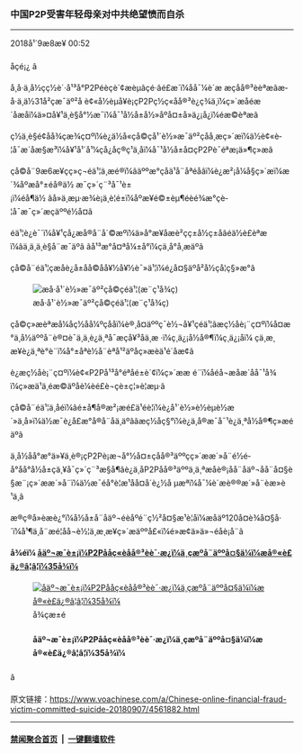 ### 中国P2P受害年轻母亲对中共绝望愤而自杀 
------------------------

<div class="published">
 <span class="date" title="ä¸­å½æ¶é´">
  <time datetime="2018-09-08T00:52:11+08:00">
   2018å¹´9æ8æ¥ 00:52
  </time>
 </span>
</div>
<br/>
<div class="wsw">
 <span class="dateline">
  åçé¡¿ â
 </span>
 <p>
  å¸­å·ä¸­å½çç½è´·å¹³å°P2Péèçè´¢æèµâçé·âé£æ´ï¼åå¯¼è´æ æçåå®³èèªæãæ­å·ä¸ä½31å²çæ¯äº²å è¢«å½èµå¥è¡çP2Pç½ç«åå®³è¿ç¾ä¸ï¼ç»´æåé­æ´åæåï¼ä»¤å¥¹ä¸è§å°½æ¯ï¼å¯¹å½å±å½»åºå¤±å»ä¿¡å¿ï¼éæ©èªæã
 </p>
 <p>
  ç½ä¸è§é¢åå¾çæ¾ç¤ºï¼è¿ä½å«çå©çå¹´è½»æ¯äº²çåå¸æç»´æï¼ä½è¢«è­¦å¯æ´åæ§æ³ï¼å¥¹å¹´å¹¼çå¿å­ç®ç¹ä¸åï¼å¯¹å½å±å¤çP2Pè¯éªæ¡ä»¶ç»æã
 </p>
 <p>
  çå©å¨9æ6æ¥çç»ç¬éä¹¦ä¸­æé®ï¼âäººæ°çåä¹å¨åªéåâï¼è¿æ²¡å¼å§ç»´æï¼æ´¾åºæå°±éå®ä½ æ¯ç»´ç¨³å¯¹è±¡ï¼éå¶ä½ ãå»ä¸æµ·æ¾è¡ä¸è¦é±ï¼åºæ¥é©±èµ¶éèé¾æ°çè­¦å¯æ¯ç»´æçäººé½å¤ã
 </p>
 <p>
  éä¹¦è¿è¯´ï¼å¥¹çå¿æå®å¨å´©æºï¼ä»å°æ¥åæè²çç±å½ç±åãéä½è£èªæ ï¼âä¸ä¸ä¸è§å¨æ¯äºâ ãå¹³æ°å¤ªå¼±å°ï¼çä¸å°å¸æäºã
 </p>
 <p>
  çå©å¨éä¹¦çæåè¿å±åå­©å­å¥½å¥½è¯»ä¹¦ï¼é¿å¤§äºå²å½çå­¦ç§»æ°ã
 </p>
 <div class="wsw__embed">
  <figure class="media-image js-media-expand">
   <div class="img-wrap">
    <div class="thumb">
     <img alt="æ­å·å¹´è½»æ¯äº²çå©çéä¹¦(æ¨ç¹å¾ç)" src="https://gdb.voanews.com/248C3519-109E-4149-BDB6-93108CE06336_w250_r0_s.jpg"/>
    </div>
    <span class="ico ico-fullscreen ico--media-expand ico--rounded">
    </span>
   </div>
   <figcaption>
    <span class="caption">
     æ­å·å¹´è½»æ¯äº²çå©çéä¹¦(æ¨ç¹å¾ç)
    </span>
   </figcaption>
  </figure>
 </div>
 <p>
  çå©ç»æèªæå¼åç½åå¼ºçååï¼è®¸å¤äººç¯è½¬å¥¹çéä¹¦ãæç½åè¡¨ç¤ºï¼å¤æ°ä¸­å½äººå¨è®¤è¯ä¸ä¸è¿ä¸ªå¯æçå¥³å­ä¸æ ·ï¼ç¸ä¿¡å½å®¶ï¼ç¸ä¿¡åï¼ çä¸æ¸æ¥è¿ä¸ªè°è¨ï¼å°±åªè½å¨èªå¹²äºåç»æèä¹é´åæ¢ã
 </p>
 <p>
  è¿æç½åè¡¨ç¤ºï¼è¢«P2På¹³å°éªåé±è´¢ï¼ç»´ææ é¨ï¼åé­å¬æåæ´åå¯¹å¾ï¼ç»æä¹ä¸éæ©äºåè¼èé£è¬çè±ç¦»è¦æµ·ã
 </p>
 <p>
  çå©å¨éä¹¦ä¸­åéï¼âé±å¶å®æ²¡æé£ä¹éè¦ï¼è¿å¹´è½»è½èµè½æ´»ä¸å»ï¼ä½æ¯è¿å£æ°å®å¨åä¸äºâãæç½åç§°ï¼è¿ä¸å®æ¯å¯¹è¿ä¸ªå½å®¶ç»æéäºã
 </p>
 <p>
  ä¸­å½åå°æ°ä»¥ä¸è®¡çP2Pè¡æ¬å°½å¤±çåå®³äººçç»´ææ´»å¨é½é­å°åå°å½å±çä¸¥å¯ç»´ç¨³æ§å¶ãè¿ä¸åP2Påå®³äººä¸ä¸ªæåè®¡åå¨åäº¬åå¨å¤§è§æ¨¡ç»´ææ´»å¨ï¼ä½æ¯é­å°è­¦æ¹åå¤å´è¿½å µæªï¼å¯¼è´æè®®æ´»å¨èæ­»è¹ä¸­ã
 </p>
 <p>
  æ®ç®å»èæè¿°ï¼å½å±å¨åäº¬éèåºé¨ç½²å¤§æ¹è­¦åï¼æåäº120å¤è¾å¤§å·´ï¼å¹¶ä¸å¨æé¦åå¬è½¦ä¸æ¸æ¥ç»´æäººå£«ï¼é»æ­¢ä»ä»¬éåè¡å¨ã
 </p>
 <div class="clear">
 </div>
 <div class="wsw__embed">
  <div class="infgraphicsAttach">
   <script type="text/javascript">
   </script>
   <div class="snippetLoading twitterSnippet">
   </div>
   <script type="text/javascript">
   </script>
  </div>
 </div>
 <p>
  <strong>
   å¾éï¼
   <a class="wsw__a" href="https://www.voachinese.com/a/4508875.html">
    åäº¬æ¯è±¡ï¼P2Pååç«èåå®³èè¯·æ¿ï¼ä¸çæºå¨äººå¤§ä¼ï¼æå®«è£ä¿®â¦â¦ï¼35å¾ï¼
   </a>
  </strong>
 </p>
 <div class="wsw__embed">
  <figure class="media-gallery-embed overlay-wrap js-media-expand" data-lbox-gallery="true" data-lbox-gallery-url="/a/4508875.html">
   <a href="https://www.voachinese.com/a/4508875.html" title="åäº¬æ¯è±¡ï¼P2Pååç«èåå®³èè¯·æ¿ï¼ä¸çæºå¨äººå¤§ä¼ï¼æå®«è£ä¿®â¦â¦ï¼35å¾ï¼">
    <div class="img-wrap">
     <div class="thumb thumb16_9">
      <img alt="åäº¬æ¯è±¡ï¼P2Pååç«èåå®³èè¯·æ¿ï¼ä¸çæºå¨äººå¤§ä¼ï¼æå®«è£ä¿®â¦â¦ï¼35å¾ï¼" src="https://gdb.voanews.com/9B7A5AAE-7E1F-4FEC-9C78-26B5B85F37F4_w250_r1_s.jpg"/>
     </div>
     <span class="ico ico-gallery ico--media-type ico--xl">
     </span>
     <span class="ico ico-gallery ico--media-expand ico--rounded">
     </span>
    </div>
   </a>
   <figcaption class="d-flex flex-wrap overlay-content">
    <span class="label label--media label--inverted m-l-sm">
     å¾çæ±é
    </span>
    <h4 class="title title--media title--inverted m-l-sm">
     åäº¬æ¯è±¡ï¼P2Pååç«èåå®³èè¯·æ¿ï¼ä¸çæºå¨äººå¤§ä¼ï¼æå®«è£ä¿®â¦â¦ï¼35å¾ï¼
    </h4>
   </figcaption>
   <div>
    <div data-lbox-gallery-item-src="https://gdb.voanews.com/9B7A5AAE-7E1F-4FEC-9C78-26B5B85F37F4_w1024_q10_s.jpg" data-lbox-gallery-item-title="2018å¹´8æ27æ¥ï¼P2Pæèµè®¡åçåå®³äººå¨åäº¬ä¸ååºå¬å®åå±åé¢è¯·æ¿ï¼ä¸åç·å­æ¿çå¸¦æP2Pè´·æ¹å¾½æ çè¢å­ã">
    </div>
    <div data-lbox-gallery-item-src="https://gdb.voanews.com/C10A56DF-2BE9-4AE0-9DC2-B1F6A88BCA76_w1024_q10_s.jpg" data-lbox-gallery-item-title="2018å¹´8æ27æ¥ï¼P2Pæèµè®¡åçåå®³äººå¨åäº¬ä¸ååºå¬å®åå±åé¢è¯·æ¿ã">
    </div>
    <div data-lbox-gallery-item-src="https://gdb.voanews.com/A71FEF6A-5E9C-4E70-B0EF-57D0B02C4552_w1024_q10_s.jpg" data-lbox-gallery-item-title="å½å±å¨åäº¬éèåºå°éè¡éï¼é»æ¡åå®³äºP2Péèµçéèé¾æ°ã">
    </div>
    <div data-lbox-gallery-item-src="https://gdb.voanews.com/501C35CD-8DE0-4B0F-A257-D8A4653D944D_w1024_q10_s.jpg" data-lbox-gallery-item-title="2018å¹´7æ30æ¥ï¼å åä½åç«èåå®³å¿ç«¥å®¶é¿å¨ä¸­å½å½å®¶å«çå¥åº·å§åä¼åä¸¾æ¨ªå¹æè®®ï¼æ¨ç¹å¾çï¼ã ä¸­å½20å¤ä¸ä¸ªå­©å­çå®¶é¿å¯¹ä»ä»¬çå­©å­æ¥ç§äºé¿æ¥é¿ççç©ç§ææéè´£ä»»å¬å¸ï¼ç®ç§°é¿ççç©ï¼çäº§çç¾ç½ç ´ç«èèæå°å¿§å¿å¿¡å¿¡ã">
    </div>
    <div data-lbox-gallery-item-src="https://gdb.voanews.com/BC8847C3-95A7-4248-980E-98EE8CD77D6B_w1024_q10_s.jpg" data-lbox-gallery-item-title="2018å¹´8æ17æ¥ï¼å¨åäº¬ä¸¾è¡çä¸çæºå¨äººå¤§ä¼ï¼WRCï¼ä¸ï¼ä¸ä¸ªå¥³å­©å¨å­æç©ºæºå¨äººåæå§¿å¿çå½±ã2018ä¸çæºå¨äººå¤§ä¼8æ15æ¥å°19æ¥å¨åäº¬ä¸¾è¡ãå¤§ä¼åæ¬åé¨åï¼è®ºåãåè§ä¼ãå¤§èµãå°é¢æ äººç³»ç»æ´»å¨ã">
    </div>
    <div data-lbox-gallery-item-src="https://gdb.voanews.com/6F5A10CC-6CB4-4758-9B26-E3E949065F3C_w1024_q10_s.jpg" data-lbox-gallery-item-title="2018å¹´8æ2æ¥ï¼åäº¬ç´«ç¦åçä¸ä¸ªè§æ¥¼è¢«è¦çï¼æå®«æ­£å¨ä»äºå¤§åç¿»æ°å·¥ç¨">
    </div>
    <div data-lbox-gallery-item-src="https://gdb.voanews.com/46541694-3FE9-45C7-BC84-560752A87E5B_w1024_q10_s.jpg" data-lbox-gallery-item-title="2018å¹´8æ22æ¥ï¼åäº¬ï¼ä¸¤åé¤é¦å·¥ä½äººååå¨è·¯è¾¹çç³å¢©ä¸ãä»ä»¬èº«åæ¯å³äºé©¬åæåæ©æ ¼æ¯çå®£ä¼ ç»ã">
    </div>
    <div data-lbox-gallery-item-src="https://gdb.voanews.com/749FCD31-E7F4-4244-B4E1-7C37742FF9DF_w1024_q10_s.jpg" data-lbox-gallery-item-title="2018å¹´8æ17æ¥ï¼äººä»¬å¨åäº¬ç«è½¦ç«å¤çå¹¿åºç­ç«è½¦æ¶ï¼å¨å°ä¸ç¡è§ã">
    </div>
    <div data-lbox-gallery-item-src="https://gdb.voanews.com/0D19627B-1341-449A-B62C-358FE8F9EB3E_w1024_q10_s.jpg" data-lbox-gallery-item-title="2018å¹´8æ17æ¥ï¼äººä»¬å¨åäº¬ç«è½¦ç«å¤çå¹¿åºç­ç«è½¦æ¶ï¼å¸­å°èå§ï¼ç¡å¨å°ä¸ã">
    </div>
    <div data-lbox-gallery-item-src="https://gdb.voanews.com/D77C91E7-C286-4784-BE92-877D556D2A61_w1024_q10_s.jpg" data-lbox-gallery-item-title="2018å¹´8æ15æ¥ï¼å¨åäº¬ä¸¾è¡çä¸çæºå¨äººå¤§ä¼ä¸ï¼ä¸éåèµå­¦çæ¹è¿ä»ä»¬çæºå¨äººã">
    </div>
    <div data-lbox-gallery-item-src="https://gdb.voanews.com/F82F1EA2-072E-4175-A54E-2DE664E3DA0C_w1024_q10_s.jpg" data-lbox-gallery-item-title="2018å¹´8æ15æ¥ï¼å¨åäº¬ä¸¾è¡çä¸çæºå¨äººå¤§ä¼ä¸å±è§çæ¬¢é¢èªå¨åè®¾å¤å¬å¸å¶é çå·¥ä¸æºå¨äººï¼æäººå¨æè¾¹ä½¿ç¨æºè½ææºã">
    </div>
    <div data-lbox-gallery-item-src="https://gdb.voanews.com/6838C797-D464-4A10-9727-21B65C925432_w1024_q10_s.jpg" data-lbox-gallery-item-title="2018å¹´8æ15æ¥ï¼å¨åäº¬ä¸¾è¡çä¸çæºå¨äººå¤§ä¼ä¸ï¼å§ææºå¨äººæç¯®ã">
    </div>
    <div data-lbox-gallery-item-src="https://gdb.voanews.com/D5A0A245-1A2A-46BA-9C63-BAD2C9AC2A6B_w1024_q10_s.jpg" data-lbox-gallery-item-title="2018å¹´8æ15æ¥ï¼å¨åäº¬ä¸¾è¡çä¸çæºå¨äººå¤§ä¼ï¼WRCï¼ä¸ï¼ä¸ä¸ªå¥³å­©è§çæºå¨é±¼æ¸¸æ³³ã">
    </div>
    <div data-lbox-gallery-item-src="https://gdb.voanews.com/4B0F428A-8645-4260-B992-53CAD55AE5BA_w1024_q10_s.jpg" data-lbox-gallery-item-title="2018å¹´8æ17æ¥ï¼å¨åäº¬ä¸¾è¡çä¸çæºå¨äººå¤§ä¼ï¼WRCï¼ä¸ï¼ä¸ä¸ªå¥³å£«è§¦æ¸æºå¨äººãç¾å½æªæ¥å­¦å®¶é·&amp;middot;åºå¹ç»´å°é¢è¨ï¼äººå·¥æºè½æ¢ä¼è¶è¿äººç±»æºè½ï¼åè½åäººç±»ç´§å¯ç»åï¼å½¢æäººæºç³»ç»ï¼å¨&amp;ldquo;æ¬ä¸çºª40å¹´ä»£ä¸­æï¼è¿ç§äººæºèåçå¥ç¹æ¶å»å°±ä¼æ¥ä¸´&amp;rdquo;ã">
    </div>
    <div data-lbox-gallery-item-src="https://gdb.voanews.com/F77D2675-AA10-489D-9034-5D4C2D83DEF1_w1024_q10_s.jpg" data-lbox-gallery-item-title="äººä»¬èµ°è¿åäº¬ä¸­å¤®åå¡åºçä¸­å¤®çµè§å°ï¼CCTVï¼å¤§æ¥¼éè¿ï¼2018å¹´8æ16æ¥ï¼ã">
    </div>
    <div data-lbox-gallery-item-src="https://gdb.voanews.com/DDC77848-7EAE-45C8-852B-5C9FEDC9BE40_w1024_q10_s.jpg" data-lbox-gallery-item-title="è¡æ°å¨åäº¬ä¸ä¸ªç»çºªå¬å¸è§çè¡ç¥¨ä»·æ ¼æ¶èå¤©ï¼2018å¹´8æ16æ¥ï¼ã8æ17æ¥æï¼ä¸­å½è¯çä¼ç§ä¾æ ¸åäºIPOæ¹æï¼æ¹åä¸¤å®¶å¬å¸èèµ10äº¿ãæäºä¸åäººå£«ç§°ï¼ä¸­å½è¡å¸ææèå»¶ï¼è¯çä¼ä»ç§åIPOæ¹æï¼æ¯å¨è½äºä¸ç³ãä½æ¯ä¸­å½å®åªè¯´ï¼ä¸­å½ç»æµç¨³ä¸­åå¥½ï¼ä¸å¸å¬å¸ä¸ç»©ç¨³æ­¥å¢é¿ï¼è¡å¸ä¼°å¼æ°´å¹³å¤äºåå²ä½ä½ã">
    </div>
    <div data-lbox-gallery-item-src="https://gdb.voanews.com/07133857-41E8-4985-8B20-6328362523CC_w1024_q10_s.jpg" data-lbox-gallery-item-title='å¨è°·æ­å¬å¸çåäº¬åå¬å®¤å¤é¢ï¼æè°·æ­çåçæ è¯ï¼2018å¹´8æ8æ¥ï¼ã8æ1æ¥ç¾å½ç½ç»æå¿ãæ¦æª The Interceptãè¯´ï¼æ­è¯å¾éè¿ä¸­å½ï¼ä¸ºæ­¤éèº«å®å¶æç´¢å¼æï¼è¿æ»¤æ¿æ²»ææåå®¹ï¼å°&amp;ldquo;äººæ&amp;rdquo;&amp;ldquo;æ°ä¸»&amp;rdquo;&amp;ldquo;å®æ&amp;rdquo;ä¸&amp;ldquo;åå¹³æè®®&amp;rdquo;ç­å³é®è¯åå¥é»ååï¼å¨æç´¢ç»æä¸­ä¸æ¾ç¤ºè¢«ä¸­å½æ¿åºå°ç¦çç½ç«ã&lt;span style="font-size: 1em;"&gt;ä¸­å½å®æ¹åªä½æ¥éï¼&amp;ldquo;ç¸å³é¨é¨&amp;rdquo;å¦è®¤è°·æ­æ­£åå¤éåä¸­å½å¸åºã&lt;/span&gt;&lt;span style="font-size: 1em;"&gt;è°·æ­ä¹æç»æ¿è®¤æéè¿ä¸­å½çè®¡åï¼è¡¨ç¤º&lt;/span&gt;&lt;span style="font-size: 1em;"&gt;ä¸ä¼å¯¹æå³æªæ¥è®¡åçæ¨æµå ä»¥è¯è®ºã&lt;/span&gt;'>
    </div>
    <div data-lbox-gallery-item-src="https://gdb.voanews.com/455FEA00-BBE2-47EC-B92E-DDB0A96BFDB1_w1024_q10_s.jpg" data-lbox-gallery-item-title="äººä»¬å¨ä¸­å½åäº¬çç¾å½å¤§ä½¿é¦å¤æéç­åï¼2018å¹´7æ26æ¥ï¼ãç¾èç¤¾å¨å¾çè¯´æä¸­æ´å¼ç¾å½å½åå®å¨é¨çæ¶æ¯è¯´ï¼70å¤ä¸åºè¯¥å¨2016å¹´10æå°2017å¹´9æç¦»å¢çå¤å½äººå¨ç­¾è¯å°æåæ»çç¾å½ãç¾èç¤¾çµè®¯è¯´ï¼å¨æ­¤æé´ç­¾è¯å°æä¸ç¦»å¼ç¾å½ç70ä¸é¶1900äººåªåæ¬ä¹é£æºæè¹åªæµè¾¾ç¾å½çäººï¼ä¸åæ¬ä»éå°è¿å¥ç¾å½çäººï¼å æ­¤ç­¾è¯é¾ææ»ççäººæ°å®éæ´å¤ãè¿äºæ»çç¾å½çäººä¸­å¤å½å­¦çåè®¿é®å­¦èå 4.2%ãæ®ä¼°è®¡ï¼ç®åéæ³å±çç¾å½ç1100ä¸äººä¸­æ40%æ¯ç­¾è¯å°æåæ»çä¸èµ°ã">
    </div>
    <div data-lbox-gallery-item-src="https://gdb.voanews.com/DDBB9B0D-BF35-4072-A004-352C0BB66AA7_w1024_q10_s.jpg" data-lbox-gallery-item-title="ç¾å½èåèªç©ºå¬å¸çæ³¢é³777é£æº2018å¹´7æ25æ¥å¨åäº¬æºåºç­åèµ·é£ã 7æ25æ¥æ¯ä¸­å½è¦æ±å¤å½èªç©ºå¬å¸å»é¤å°æ¹¾å½å®¶ç§°è°çæåæéãç¾å½ä¸å¤§èªç©ºå¬å¸å¨ç½ç«ä¸ä»¥&amp;ldquo;å°å&amp;rdquo;åä»£äº&amp;ldquo;å°å-å°æ¹¾&amp;rdquo;ãä¸­å½æ¿åºç§°æ­¤ä¸º&amp;ldquo;ç§¯æè¿å±&amp;rdquo;ï¼&amp;ldquo;ç»äºè¯å®&amp;rdquo;ãä»å¹´æ©äºæ¶åï¼ä¸­å½æ°èªå±è¦æ±å¤å½èªç©ºå¬å¸å¨è¡¨è¿°å°æ¹¾çæºåºæ¶è¦å ä»¥&amp;ldquo;ä¸­å½&amp;rdquo;å­æ ·ãä½å¨ç¾å½ä¸é¨æ¶é´2018å¹´8æ9æ¥ï¼ç¾å½èåèªç©ºå¬å¸çç½ç«å¨ååºå°åæºåºæ¶æ²¡æç§°å¶ä¸ºä¸­å½å°åæºåºãè¯¥ç½ç«å¨ååä¸­å½åå°æºåºæ¶ä¹æ²¡æååºå°æ¹¾çä»»ä½æºåºã ç½å®«æ¾å¬å¼å¼ºçåå¯¹åäº¬å¯¹å¤å½èªç©ºå¬å¸çè¿ä¸è¦æ±ï¼ç§°ä¹å¨ä¸ºå¥¥å¨å°å¼çè¡è¨ä¹±è¯­ã">
    </div>
    <div data-lbox-gallery-item-src="https://gdb.voanews.com/C8BFB019-6F39-4DF4-818D-64F06400AAFD_w1024_q10_s.jpg" data-lbox-gallery-item-title="ä¸­å½å¤äº¤é¨é¿çæ¯ä¸è±å½å¤äº¤å¤§è£æ°éç±³&amp;middot;äº¨ç¹äº2018å¹´7æ30æ¥å¨åäº¬éé±¼å°å½å®¾é¦ä¸¾è¡èåè®°èæå¾ä¼ãçæ¯è¡¨ç¤ºï¼ä¸­å½å¨ä¸ç¾å½å°±è´¸ææ©æ¦çå¯¹è¯ä¸ä¾æ§å¤§é¨æå¼ï¼ä¸­å½ä¸å¸ææè´¸ææãè¯è®ºäººå£«è¡å¹³è®¤ä¸ºï¼è¿è¯´æä¸­å½åç°ï¼æ³ç¦»é´ç¾å½ä¸æ¬§çä¸å¯è½ï¼å®ä¹æå¿ç¾æ¬§æ¥ç»æä¸ä½ï¼æ¶ç©ºä¸è´¸ç»ç»ï¼æä»¥è¡¨ç¤ºæ¿æä¸ç¾å½éæ°è°å¤ã">
    </div>
    <div data-lbox-gallery-item-src="https://gdb.voanews.com/26398956-2A04-42B5-A0C9-AB7386E6737A_w1024_q10_s.jpg" data-lbox-gallery-item-title="å¨åäº¬è®¿é®çè±å½æ°ä»»å¤äº¤å¤§è£æ°éç±³&amp;middot;äº¨ç¹2018å¹´7æ30æ¥å¨è±å½é©»åå¤§ä½¿å´ç¾çº³éªåä¸ä¼è§2015å¹´709æææ¡çå¾å¸åå®¶å±ï¼äºè§£709ç»´æå¾å¸è¢«ææåå®¶äººçé­éãå·¦èµ·ï¼709æ¡ç¬¬ä¸ä½è¢«æå¾å¸çå®ï¼è¢«æå¾å¸ä½æççå¦»å­è®¸è³ï¼è±å½é©»åä½¿é¦å¤§ä½¿å´ç¾çº³ï¼Barbara Woodwardï¼ï¼è±å½æ°ä»»å¤äº¤å¤§è£æ°éç±³&amp;middot;äº¨ç¹ï¼è¢«æå¾å¸çå¨ççå¦»å­ææè¶³ãè¢«æå¾å¸æåå¹³çå¦»å­çå³­å²­ï¼æ¨ç¹å¾çï¼ãææè¶³å¨æ¨ç¹ä¸åéï¼&amp;ldquo;æåé¨é¿ãå¤§ä½¿è¯¦ç»ä»ç»äºçå¨çè¢«å¤±è¸ªä¸å¹´çæåµåæè¿çæ°æåµãé¨é¿åçå¯¹æä»¬çé­éè¡¨ç¤ºäºçåçå³æ³¨ãæä»¬ä¹åé¨é¿åå¤§ä½¿è¡¨è¾¾äºæä»¬è¯æçæè°¢ï¼æè°¢è±å½æ¿åºå¯¹709æ¡ä»¶é«åº¦ãæç»­çå³æ³¨ï¼æè°¢è±å½æ¿åºå¯¹ä¸­å½äººæçå³æ³¨ã&amp;rdquo;">
    </div>
    <div data-lbox-gallery-item-src="https://gdb.voanews.com/F893AF9E-BCA3-4A3C-8C83-5BC84BEF519F_w1024_q10_s.jpg" data-lbox-gallery-item-title="å¨åäº¬çä¸­å½é¶çä¼éè¿ï¼è­¦å¯å¯¹ä¸­å½P2Pç½ç»çè´¢æ°é´éèµåå®³èè®²è¯ï¼æè¾¹æ¯ä¿å®äººåï¼2018å¹´8æ6æ¥ï¼ãåå®³èä»ä¸­å½åå°å°åäº¬è¯·æ¿ç»´æã">
    </div>
    <div data-lbox-gallery-item-src="https://gdb.voanews.com/C3782492-6120-42B8-ADBD-7091C33B736B_w1024_q10_s.jpg" data-lbox-gallery-item-title="ä¸­å½P2Pç½ç»çè´¢æ°é´éèµåå®³èå¨åäº¬è¢«è­¦å¯åä¿å®äººåå¸¦åºå¬å­ï¼éä¸å¤§å·´æèµ°ï¼2018å¹´8æ6æ¥ï¼ãåå®³èä»ä¸­å½åå°å°åäº¬è¯·æ¿ç»´æãå½å±åºå¨ä¸åè­¦ååä¸ç¾å¤§å·´ï¼ä¸¥éµä»¥å¾ã">
    </div>
    <div data-lbox-gallery-item-src="https://gdb.voanews.com/90280911-4258-421F-B32B-96DB4F5C93AD_w1024_q10_s.jpg" data-lbox-gallery-item-title="å¨åäº¬çä¸­å½é¶çä¼å¥å£å¤ï¼ä¿å®äººåèéãä¸­å½ç½è´·å¹³å°éèµåå®³èåå¤å°è¿éè¯·æ¿ãå½å±ä¸¥éµä»¥å¾ï¼2018å¹´8æ6æ¥ï¼ã">
    </div>
    <div data-lbox-gallery-item-src="https://gdb.voanews.com/E75DABBE-B103-4F48-98D7-E9DF389F8A81_w1024_q10_s.jpg" data-lbox-gallery-item-title="å¨åäº¬çä¸­å½é¶çä¼å¥å£å¤ï¼ä¿å®äººåå·¡é»ï¼ä¸ä½è­¦å¯å¯¹æå½±èæåºå§¿å¿ï¼ä¼¼ä¹ç¤ºæä¸è®©æç§ãä¸­å½ç½è´·å¹³å°éèµåå®³èåå¤å°è¿éè¯·æ¿ãå½å±ä¸¥éµä»¥å¾ï¼2018å¹´8æ6æ¥ï¼ã">
    </div>
    <div data-lbox-gallery-item-src="https://gdb.voanews.com/1331CDD4-5AB0-462F-8A58-A334553EA1AC_w1024_q10_s.jpg" data-lbox-gallery-item-title="åäº¬ä¸å®¶å»é¢å¼ è´´ççç¬çç«èä¿¡æ¯ï¼æå»æ¤äººåèµ°è¿ï¼2018å¹´7æ23æ¥ï¼ãä¸­å½é¿æ¥é¿ççç©å¬å¸è¢«åä»¤åæ­¢çäº§å¹¶ä»å¸åºä¸æ¶åç«èãæ­¤åï¼ä¸­å½å½å®¶è¯çå±æ¥åºè¿å®¶å¬å¸ä¼ªé çäº§åè´¨æ£è®°å½ãç¸å³æ°é»å¨ç¤¾äº¤åªä½ä¸å¼åæ¹è¯å£°æµªãé¿ççç©å¬å¸å»å¹´å°±å ä¸ºè¢«åç°ä¸æ¹ç«èä¸è¾¾æ èè¢«åä»¤åæ­¢çäº§è¿äºç«èãä¸­å½è¿å»10å¹´ä¸­åºç°äºä¸ç³»åä¼ªå£é£ååè¯ç©ï¼æ¿åºä¸ç´åªåå¨å½ååå½å¤éæ¯äººä»¬å¯¹ä¸­å½é£ååè¯ç©çä¿¡å¿ãææ¶å£çä¸æ¬¡é£åä¼ªå£äºä»¶åçå¨2008å¹´ãæ30ä¸å¿ç«¥å¨é£ç¨ä¸èæ°°èºæ¯å¥¶ç²åççï¼å¶ä¸­å­äººæ­»äº¡ã">
    </div>
    <div data-lbox-gallery-item-src="https://gdb.voanews.com/BE2F62D8-7387-4EC7-BA52-D8550D77D3FC_w1024_q10_s.png" data-lbox-gallery-item-title="åäº¬å°åºçº¦äºåå®¶å®¶åº­æä¼ä¸æ»¡å½å±é¢ç¹éªæ°åæåï¼å¬å¼åè¡¨èåå£°æãå£°æå¼ºè°æåç&amp;ldquo;ç±å½ç­æ&amp;rdquo;ï¼æåº&amp;ldquo;ä¿¡å¾çæ­£å¸¸ä¿¡ä»°çæ´»è¢«ä¾µç¯åæ¦é»ï¼ä¸¥éä¼¤å®³äºä¿¡æç¾¤ä¼çææåç±å½ç­æï¼é æç¤¾ä¼çç¾ï¼å¹¶ä¸æææ¼æçä¹å¿&amp;rdquo;ãå£°ææ´å¼ä¸­å½å®ªæ³ç¬¬ä¸åå­æ¡ç§°å¬æ°æå®æä¿¡ä»°èªç±ï¼å¹¶ä¸æ´å¼å®æ¹è¯´æ³ï¼æåº&amp;ldquo;2016 å¹´å¨å½å®æå·¥ä½ä¼è®®æåºï¼ä¿¡æç¾¤ä¼ä¸æ¯ååç¾¤ä¼çå¯¹ç«é¢ï¼æ´ä¸æ¯ç¤¾ä¼ä¸»ä¹å»ºè®¾äºä¸çé»ååéç¢ï¼ä¿¡æç¾¤ä¼æ¯ä¸­å½ç¹è²ç¤¾ä¼ä¸»ä¹çå»ºè®¾åéãä¾é åé&amp;rdquo;ãæåæè®¤ä¸ºï¼ä¸­å½å®¶åº­æä¼äººåå¹´è½»åãä»¥åç°ä»£éè®¯ä¼ æ­ææ®µï¼ä½¿ä»ä»¬ä¸åäºèä¸ä»£ä¿¡å¾ï¼æäºæ¹å¼æ¸è¶ä¸»å¨ï¼èä¸æ¿èµ·æ³å¾æ­¦å¨ã&lt;br /&gt;
&amp;nbsp;">
    </div>
    <div data-lbox-gallery-item-src="https://gdb.voanews.com/5F5BF398-BA60-45CF-95AB-6EBCAFD7B3F5_w1024_q10_s.jpg" data-lbox-gallery-item-title="ä¸ä¸ªåäº¬å°å¥³å­©å¨æç­å¤©éç©æ°´å²åï¼2017å¹´7æ12æ¥ï¼ãç¾å½éº»ççå·¥å­¦é¢ä¸»å¯¼çä¸é¡¹ç§å­¦ç ç©¶è¡¨ç¤ºï¼å°çä¸äººå£æå¯éçå°åºä¹ä¸ä¸­å½ååå¹³åï¼å¨æ¬ä¸çºªæ«åå¯è½åå°æè´å½çç­æµªè¢­å»ãè¿é¡¹ç ç©¶æ¾ç¤ºï¼é¤éç¢³ææ¾éå¤§å¹åå°ï¼å¦åæ°åååå¸¦æ¥çæ½®æ¹¿ç­æµªå°å¯¼è´ååå¹³åï¼åæ¬åäº¬ï¼å¯è½å¨2070å¹´åæ¥è¿äº&amp;ldquo;ä¸å®å±ä½å°åº&amp;rdquo;ã&lt;br /&gt;
&amp;nbsp;">
    </div>
    <div data-lbox-gallery-item-src="https://gdb.voanews.com/5BEFDE8B-8EDB-4523-BB80-66729517037D_w1024_q10_s.jpg" data-lbox-gallery-item-title="æ¸¸å®¢å¨åäº¬åè§é¿åï¼2013å¹´5æ4æ¥ï¼ãä½æ¿ç­ç§ç½ç«å¹³å°ç±å½¼è¿ï¼Airbnbï¼2018å¹´8æ7æ¥åæ¶äºä¸åºæ¯èµï¼è¯¥ç½ç«æ¬æ¥è®¡åä»11ä¸ªå½å®¶éå8äººå¨åäº¬å»¶åºçé¿åä¸è¿å¤ï¼ä½æäºäººæå¿è¿ä¼æåå¤è¿¹ãç±å½¼è¿æ¾ç»ååºè¯´è¯¥æ´»å¨å¾å°å½å°æ¿åºåå¸åºä¸¤çº§ææ¸¸é¨é¨çæ¯æãä½8æ6æ¥ï¼å»¶åºåºå§å®£ä¼ é¨çå¾®åå¦è®¤æ­¤è¯´ï¼æ¯å¦åæ¯ä¸æ¯ææ­¤ä¸¾ã">
    </div>
    <div data-lbox-gallery-item-src="https://gdb.voanews.com/C554479B-3588-417D-9898-C7DB315E319D_w1024_q10_s.jpg" data-lbox-gallery-item-title="åäº¬å¸ä¸­å¿çæå®«ï¼æèå«ç´«ç¦åï¼å¤§è§æ¨¡è£ä¿®ï¼å·¥äººç¨æ±½è½¦æ¬è¿æ§ç ï¼2018å¹´7æ31æ¥ï¼ã">
    </div>
    <div data-lbox-gallery-item-src="https://gdb.voanews.com/9335A461-9082-4695-A56B-120A88BA376F_w1024_q10_s.jpg" data-lbox-gallery-item-title="ä¼å¤æ¸¸å®¢åè§åäº¬å¸ä¸­å¿çæå®«ï¼æèå«ç´«ç¦åï¼2018å¹´7æ31æ¥ï¼ãç¬èç¨è°·æ­æ£ç´¢&amp;ldquo;æå®«äººæ»¡ä¸ºæ£&amp;rdquo;ï¼è°·æ­æ¾ç¤ºæ4590ä¸ªç»æã2017å¹´8æï¼æå®«åç©é¢é¢é¿åéç¿è¡¨ç¤ºï¼&amp;ldquo;æå®«æ¯ä¸çä¸å¯ä¸ä¸åº§å¹´æ¥å¾è§ä¼æ°éè¶è¿ä¸åä¸çåç©é¦&amp;rdquo;ï¼2012å¹´æå®«åè§äººæ°æ¾è¾¾å°åå²æé«å³°ç1534ä¸äººæ¬¡ï¼&amp;ldquo;è§ä¼æ éå¶çå¢å ï¼æç©åå¤å»ºç­ç¾¤é½é¾ä»¥æ¿åã&amp;rdquo;">
    </div>
    <div data-lbox-gallery-item-src="https://gdb.voanews.com/1B1C9F40-43D7-4D99-A940-FE45E6844AEC_w1024_q10_s.jpg" data-lbox-gallery-item-title="2018å¹´7æ30æ¥ï¼åäº¬ï¼ä¸æ¶èµ·éæºåèµ·ä¸æ¶å è½çç´åæºãç´åæºå è½å¨æé³åºå¥¶å­æ¿æå¥¶ä¸ä¼é²å¹¿åºä¸ä¾§ï¼æ®æé¤äºé©¾é©¶ååäºè½»ä¼¤ä¹å¤æ²¡æäººåä¼¤äº¡ã&amp;nbsp;">
    </div>
    <div data-lbox-gallery-item-src="https://gdb.voanews.com/6FB19395-0556-426E-B48E-0518B8F9F007_w1024_q10_s.jpg" data-lbox-gallery-item-title="äººä»¬å¨ä¸­å½åäº¬çç¾å½å¤§ä½¿é¦å¤æéç­åï¼2018å¹´7æ26æ¥ï¼ãå½å¤©ç¾å½ä½¿é¦å¤§é¢å¤åççç¸åï¼ç­¾è¯æå¡ä¸åº¦ä¸­æ­ï¼ç¶åæ¢å¤ã">
    </div>
    <div data-lbox-gallery-item-src="https://gdb.voanews.com/A0ACB6B1-AA84-486B-B2F1-3851219FD821_w1024_q10_s.jpg" data-lbox-gallery-item-title="2018å¹´7æ26æ¥ï¼ä¸­å½å®æ¹äººåè¯å¾é»æ­¢è®°èå¨ç¾å½é©»åäº¬å¤§ä½¿é¦éè¿ççç¸ç°åºææã">
    </div>
    <div data-lbox-gallery-item-src="https://gdb.voanews.com/10E37C35-5588-4E95-A7EA-91C36BBE5AF6_w1024_q10_s.jpg" data-lbox-gallery-item-title="2018å¹´7æ27æ¥ï¼ä¸åéæ°´åå¨åäº¬çä¸æ¡å°å··éæ¶éç©ºç¶ã">
    </div>
   </div>
  </figure>
 </div>
 <p>
  â
 </p>
</div>

原文链接：https://www.voachinese.com/a/Chinese-online-financial-fraud-victim-committed-suicide-20180907/4561882.html


------------------------
#### [禁闻聚合首页](https://github.com/gfw-breaker/banned-news/blob/master/README.md) &nbsp;|&nbsp;  [一键翻墙软件](https://github.com/gfw-breaker/nogfw/blob/master/README.md)